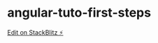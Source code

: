 # angular-tuto-first-steps

[Edit on StackBlitz ⚡️](https://stackblitz.com/edit/angular-36bfv9-en44n9)
